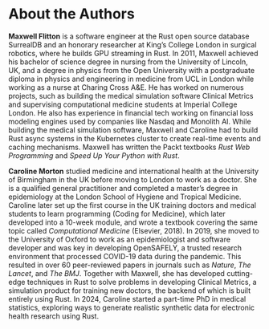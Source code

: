 # About the Authors

**Maxwell Flitton** is a software engineer at the Rust open source database SurrealDB and an honorary researcher at King’s College London in surgical robotics, where he builds GPU streaming in Rust. In 2011, Maxwell achieved his bachelor of science degree in nursing from the University of Lincoln, UK, and a degree in physics from the Open University with a postgraduate diploma in physics and engineering in medicine from UCL in London while working as a nurse at Charing Cross A&E. He has worked on numerous projects, such as building the medical simulation software Clinical Metrics and supervising computational medicine students at Imperial College London. He also has experience in financial tech working on financial loss modeling engines used by companies like Nasdaq and Monolith AI. While building the medical simulation software, Maxwell and Caroline had to build Rust async systems in the Kubernetes cluster to create real-time events and caching mechanisms. Maxwell has written the Packt textbooks *Rust Web Programming* and *Speed Up Your Python with Rust*.

**Caroline Morton** studied medicine and international health at the University of Birmingham in the UK before moving to London to work as a doctor. She is a qualified general practitioner and completed a master’s degree in epidemiology at the London School of Hygiene and Tropical Medicine. Caroline later set up the first course in the UK training doctors and medical students to learn programming (Coding for Medicine), which later developed into a 10-week module, and wrote a textbook covering the same topic called *Computational Medicine* (Elsevier, 2018). In 2019, she moved to the University of Oxford to work as an epidemiologist and software developer and was key in developing OpenSAFELY, a trusted research environment that processed COVID-19 data during the pandemic. This resulted in over 60 peer-reviewed papers in journals such as *Nature*, *The Lancet*, and *The BMJ*. Together with Maxwell, she has developed cutting-edge techniques in Rust to solve problems in developing Clinical Metrics, a simulation product for training new doctors, the backend of which is built entirely using Rust. In 2024, Caroline started a part-time PhD in medical statistics, exploring ways to generate realistic synthetic data for electronic health research using Rust.
